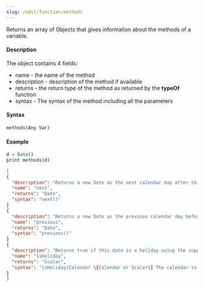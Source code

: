 ```yaml
---
slug: /odsl/function/methods
---
```

Returns an array of Objects that gives information about the methods of a variable.

#### Description

The object contains 4 fields:

*   name - the name of the method    
*   description - description of the method if available
*   returns - the return type of the method as returned by the **typeOf** function
*   syntax - The syntax of the method including all the parameters
    

#### Syntax
```js
methods(Any Var)
```
#### Example
```js
d = Date()
print methods(d)
```
```json
[
{
  "description": "Returns a new Date as the next calendar day after this one",
  "name": "next",
  "returns": "Date",
  "syntax": "next()"
}
{
  "description": "Returns a new Date as the previous calendar day before this one",
  "name": "previous",
  "returns": "Date",
  "syntax": "previous()"
}
{
  "description": "Returns true if this date is a holiday using the supplied calendar",
  "name": "isHoliday",
  "returns": "Scalar",
  "syntax": "isHoliday(Calendar \[Calendar or Scalar\] The calendar to calculate the holiday)"
}
]
```
